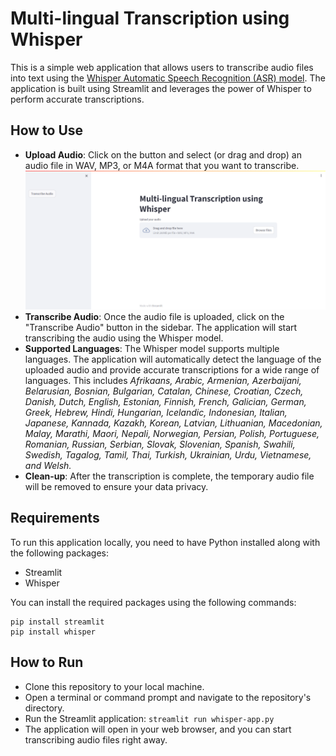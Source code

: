 # Multi-lingual Transcription using Whisper

This is a simple web application that allows users to transcribe audio files into text using the [Whisper Automatic Speech Recognition (ASR) model](https://github.com/openai/whisper). The application is built using Streamlit and leverages the power of Whisper to perform accurate transcriptions.

## How to Use

* **Upload Audio**: Click on the button and select (or drag and drop) an audio file in WAV, MP3, or M4A format that you want to transcribe.
  ![alt text](https://github.com/fizamusthafa/whisper-app/blob/master/overview.png "Drag or Upload")
* **Transcribe Audio**: Once the audio file is uploaded, click on the "Transcribe Audio" button in the sidebar. The application will start transcribing the audio using the Whisper model.
* **Supported Languages**: The Whisper model supports multiple languages. The application will automatically detect the language of the uploaded audio and provide accurate transcriptions for a wide range of languages. This includes *Afrikaans, Arabic, Armenian, Azerbaijani, Belarusian, Bosnian, Bulgarian, Catalan, Chinese, Croatian, Czech, Danish, Dutch, English, Estonian, Finnish, French, Galician, German, Greek, Hebrew, Hindi, Hungarian, Icelandic, Indonesian, Italian, Japanese, Kannada, Kazakh, Korean, Latvian, Lithuanian, Macedonian, Malay, Marathi, Maori, Nepali, Norwegian, Persian, Polish, Portuguese, Romanian, Russian, Serbian, Slovak, Slovenian, Spanish, Swahili, Swedish, Tagalog, Tamil, Thai, Turkish, Ukrainian, Urdu, Vietnamese, and Welsh.*
* **Clean-up**: After the transcription is complete, the temporary audio file will be removed to ensure your data privacy.

## Requirements

To run this application locally, you need to have Python installed along with the following packages:

* Streamlit
* Whisper

You can install the required packages using the following commands:
```
pip install streamlit
pip install whisper
```

## How to Run

* Clone this repository to your local machine.
* Open a terminal or command prompt and navigate to the repository's directory.
* Run the Streamlit application: `streamlit run whisper-app.py`
* The application will open in your web browser, and you can start transcribing audio files right away.

